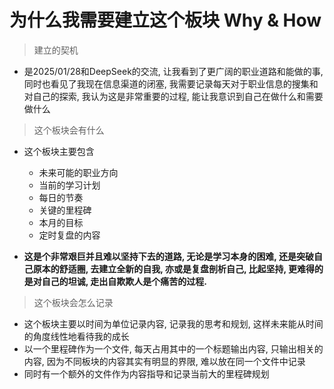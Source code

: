 # 为什么我需要建立这个板块 Why & How

> 建立的契机

- 是2025/01/28和DeepSeek的交流, 让我看到了更广阔的职业道路和能做的事, 同时也看见了我现在信息渠道的闭塞, 我需要记录每天对于职业信息的搜集和对自己的探索, 我认为这是非常重要的过程, 能让我意识到自己在做什么和需要做什么

> 这个板块会有什么

- 这个板块主要包含
    - 未来可能的职业方向
    - 当前的学习计划
    - 每日的节奏
    - 关键的里程碑
    - 本月的目标
    - 定时复盘的内容

- **这是个非常艰巨并且难以坚持下去的道路, 无论是学习本身的困难, 还是突破自己原本的舒适圈, 去建立全新的自我, 亦或是复盘剖析自己, 比起坚持, 更难得的是对自己的坦诚, 走出自欺欺人是个痛苦的过程.**

> 这个板块会怎么记录

- 这个板块主要以时间为单位记录内容, 记录我的思考和规划, 这样未来能从时间的角度线性地看待我的成长
- 以一个里程碑作为一个文件, 每天占用其中的一个标题输出内容, 只输出相关的内容, 因为不同板块的内容其实有明显的界限, 难以放在同一个文件中记录
- 同时有一个额外的文件作为内容指导和记录当前大的里程碑规划